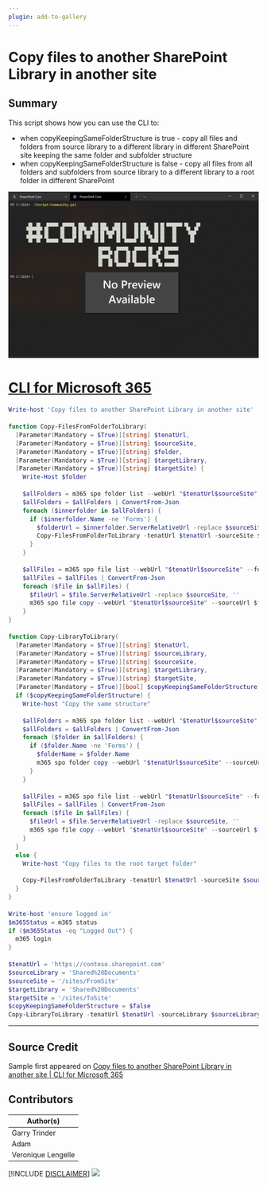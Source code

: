 ```yaml
---
plugin: add-to-gallery
---
```


# Copy files to another SharePoint Library in another site

## Summary

This script shows how you can use the CLI to:
 - when copyKeepingSameFolderStructure is true - copy all files and folders from source library to a different library in different SharePoint site keeping the same folder and subfolder structure
 - when copyKeepingSameFolderStructure is false - copy all files from all folders and subfolders from source library to a different library to a root folder in different SharePoint
 
![Example Screenshot](assets/example.png)
 
# [CLI for Microsoft 365](#tab/cli-m365-ps)
```powershell
Write-host 'Copy files to another SharePoint Library in another site'

function Copy-FilesFromFolderToLibrary(
  [Parameter(Mandatory = $True)][string] $tenatUrl,
  [Parameter(Mandatory = $True)][string] $sourceSite,
  [Parameter(Mandatory = $True)][string] $folder,
  [Parameter(Mandatory = $True)][string] $targetLibrary,
  [Parameter(Mandatory = $True)][string] $targetSite) {
    Write-Host $folder

    $allFolders = m365 spo folder list --webUrl "$tenatUrl$sourceSite" --parentFolderUrl $folder --output 'json'
    $allFolders = $allFolders | ConvertFrom-Json
    foreach ($innerfolder in $allFolders) {
      if ($innerfolder.Name -ne 'Forms') {
        $folderUrl = $innerfolder.ServerRelativeUrl -replace $sourceSite, ''
        Copy-FilesFromFolderToLibrary -tenatUrl $tenatUrl -sourceSite $sourceSite -folder $folderUrl -targetLibrary $targetLibrary -targetSite $targetSite
      }
    }

    $allFiles = m365 spo file list --webUrl "$tenatUrl$sourceSite" --folder $folder.substring(1) --output 'json'
    $allFiles = $allFiles | ConvertFrom-Json
    foreach ($file in $allFiles) {
      $fileUrl = $file.ServerRelativeUrl -replace $sourceSite, ''
      m365 spo file copy --webUrl "$tenatUrl$sourceSite" --sourceUrl $fileUrl --targetUrl "$targetSite/$targetLibrary" --allowSchemaMismatch
    }
}

function Copy-LibraryToLibrary(
  [Parameter(Mandatory = $True)][string] $tenatUrl,
  [Parameter(Mandatory = $True)][string] $sourceLibrary,
  [Parameter(Mandatory = $True)][string] $sourceSite,
  [Parameter(Mandatory = $True)][string] $targetLibrary,
  [Parameter(Mandatory = $True)][string] $targetSite,
  [Parameter(Mandatory = $True)][bool] $copyKeepingSameFolderStructure) {
  if ($copyKeepingSameFolderStructure) {
    Write-host "Copy the same structure"
    
    $allFolders = m365 spo folder list --webUrl "$tenatUrl$sourceSite" --parentFolderUrl "/$sourceLibrary" --output 'json'
    $allFolders = $allFolders | ConvertFrom-Json
    foreach ($folder in $allFolders) {
      if ($folder.Name -ne 'Forms') {
        $folderName = $folder.Name
        m365 spo folder copy --webUrl "$tenatUrl$sourceSite" --sourceUrl "/$sourceLibrary/$folderName" --targetUrl "$targetSite/$targetLibrary" --allowSchemaMismatch
      }
    }
    
    $allFiles = m365 spo file list --webUrl "$tenatUrl$sourceSite" --folder $sourceLibrary --output 'json'
    $allFiles = $allFiles | ConvertFrom-Json
    foreach ($file in $allFiles) {
      $fileUrl = $file.ServerRelativeUrl -replace $sourceSite, ''
      m365 spo file copy --webUrl "$tenatUrl$sourceSite" --sourceUrl $fileUrl --targetUrl "$targetSite/$targetLibrary" --allowSchemaMismatch
    }
  }
  else {
    Write-host "Copy files to the root target folder"

    Copy-FilesFromFolderToLibrary -tenatUrl $tenatUrl -sourceSite $sourceSite -folder "/$sourceLibrary" -targetLibrary $targetLibrary -targetSite $targetSite
  }
}

Write-host 'ensure logged in'
$m365Status = m365 status
if ($m365Status -eq "Logged Out") {
  m365 login
}

$tenatUrl = 'https://contoso.sharepoint.com'
$sourceLibrary = 'Shared%20Documents'
$sourceSite = '/sites/FromSite'
$targetLibrary = 'Shared%20Documents'
$targetSite = '/sites/ToSite'
$copyKeepingSameFolderStructure = $false
Copy-LibraryToLibrary -tenatUrl $tenatUrl -sourceLibrary $sourceLibrary -sourceSite $sourceSite -targetLibrary $targetLibrary -targetSite $targetSite -copyKeepingSameFolderStructure $copyKeepingSameFolderStructure
```
***

## Source Credit

Sample first appeared on [Copy files to another SharePoint Library in another site | CLI for Microsoft 365](https://pnp.github.io/cli-microsoft365/sample-scripts/spo/copy-files-to-another-library/)

## Contributors

| Author(s) |
|-----------|
| Garry Trinder |
| Adam |
| Veronique Lengelle |


[!INCLUDE [DISCLAIMER](../../docfx/includes/DISCLAIMER.md)]
<img src="https://telemetry.sharepointpnp.com/script-samples/scripts/spo-copy-files-to-another-library" aria-hidden="true" />
